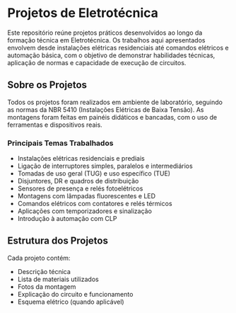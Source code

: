 # Projetos de Eletrotécnica

Este repositório reúne projetos práticos desenvolvidos ao longo da formação técnica em Eletrotécnica. Os trabalhos aqui apresentados envolvem desde instalações elétricas residenciais até comandos elétricos e automação básica, com o objetivo de demonstrar habilidades técnicas, aplicação de normas e capacidade de execução de circuitos.

## Sobre os Projetos

Todos os projetos foram realizados em ambiente de laboratório, seguindo as normas da NBR 5410 (Instalações Elétricas de Baixa Tensão). As montagens foram feitas em painéis didáticos e bancadas, com o uso de ferramentas e dispositivos reais.

### Principais Temas Trabalhados

- Instalações elétricas residenciais e prediais
- Ligação de interruptores simples, paralelos e intermediários
- Tomadas de uso geral (TUG) e uso específico (TUE)
- Disjuntores, DR e quadros de distribuição
- Sensores de presença e relés fotoelétricos
- Montagens com lâmpadas fluorescentes e LED
- Comandos elétricos com contatores e relés térmicos
- Aplicações com temporizadores e sinalização
- Introdução à automação com CLP

## Estrutura dos Projetos

Cada projeto contém:

- Descrição técnica
- Lista de materiais utilizados
- Fotos da montagem
- Explicação do circuito e funcionamento
- Esquema elétrico (quando aplicável)
